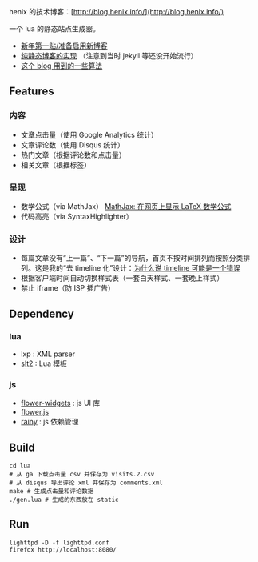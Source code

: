 henix 的技术博客：[http://blog.henix.info/](http://blog.henix.info/)

一个 lua 的静态站点生成器。

* [新年第一贴/准备启用新博客](http://blog.henix.info/blog/new-year-new-blog.html)
* [纯静态博客的实现](http://blog.henix.info/blog/my-static-blog.html) （注意到当时 jekyll 等还没开始流行）
* [这个 blog 用到的一些算法](http://blog.henix.info/blog/blog-algorithms.html)

## Features

### 内容

* 文章点击量（使用 Google Analytics 统计）
* 文章评论数（使用 Disqus 统计）
* 热门文章（根据评论数和点击量）
* 相关文章（根据标签）

### 呈现

* 数学公式（via MathJax） [MathJax: 在网页上显示 LaTeX 数学公式](http://blog.henix.info/blog/mathjax-render-latex-math-online.html)
* 代码高亮（via SyntaxHighlighter）

### 设计

* 每篇文章没有“上一篇”、“下一篇”的导航，首页不按时间排列而按照分类排列。这是我的“去 timeline 化”设计：[为什么说 timeline 可能是一个错误](http://www.douban.com/note/243904267/)
* 根据客户端时间自动切换样式表（一套白天样式、一套晚上样式）
* 禁止 iframe（防 ISP 插广告）

## Dependency

### lua

* lxp : XML parser
* [slt2](https://github.com/henix/slt2) : Lua 模板

### js

* [flower-widgets](https://github.com/henix/flower-widgets) : js UI 库
* [flower.js](https://github.com/henix/flower.js)
* [rainy](https://github.com/henix/rainy) : js 依赖管理

## Build

	cd lua
	# 从 ga 下载点击量 csv 并保存为 visits.2.csv
	# 从 disqus 导出评论 xml 并保存为 comments.xml
	make # 生成点击量和评论数据
	./gen.lua # 生成的东西放在 static

## Run

	lighttpd -D -f lighttpd.conf
	firefox http://localhost:8080/

